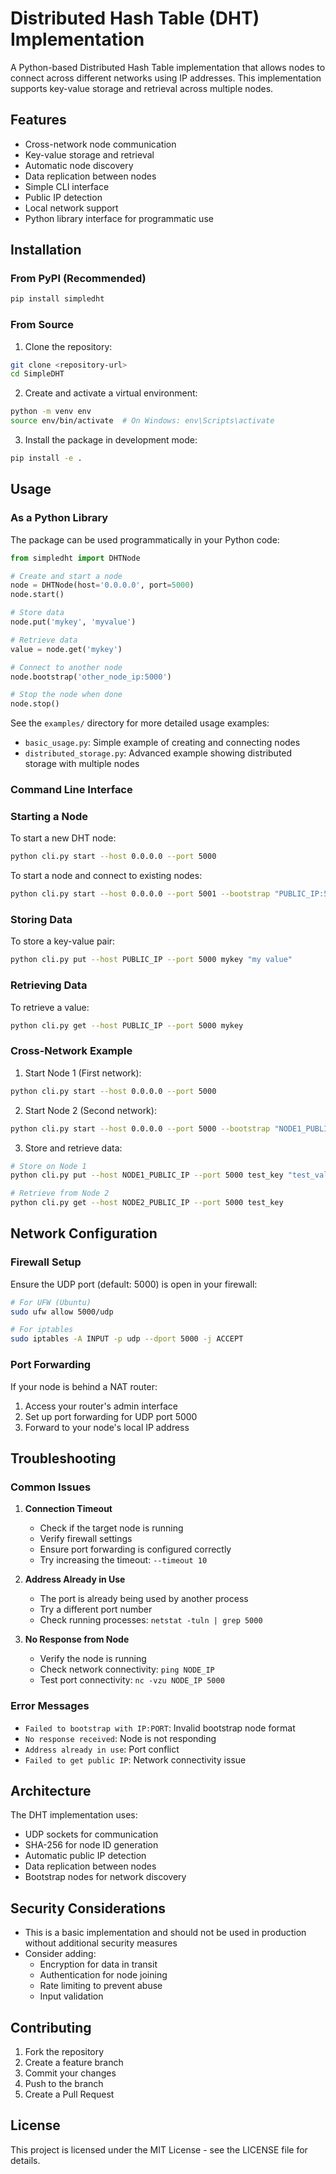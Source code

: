 # Distributed Hash Table (DHT) Implementation

A Python-based Distributed Hash Table implementation that allows nodes to connect across different networks using IP addresses. This implementation supports key-value storage and retrieval across multiple nodes.

## Features

- Cross-network node communication
- Key-value storage and retrieval
- Automatic node discovery
- Data replication between nodes
- Simple CLI interface
- Public IP detection
- Local network support
- Python library interface for programmatic use

## Installation

### From PyPI (Recommended)

```bash
pip install simpledht
```

### From Source

1. Clone the repository:
```bash
git clone <repository-url>
cd SimpleDHT
```

2. Create and activate a virtual environment:
```bash
python -m venv env
source env/bin/activate  # On Windows: env\Scripts\activate
```

3. Install the package in development mode:
```bash
pip install -e .
```

## Usage

### As a Python Library

The package can be used programmatically in your Python code:

```python
from simpledht import DHTNode

# Create and start a node
node = DHTNode(host='0.0.0.0', port=5000)
node.start()

# Store data
node.put('mykey', 'myvalue')

# Retrieve data
value = node.get('mykey')

# Connect to another node
node.bootstrap('other_node_ip:5000')

# Stop the node when done
node.stop()
```

See the `examples/` directory for more detailed usage examples:
- `basic_usage.py`: Simple example of creating and connecting nodes
- `distributed_storage.py`: Advanced example showing distributed storage with multiple nodes

### Command Line Interface

### Starting a Node

To start a new DHT node:
```bash
python cli.py start --host 0.0.0.0 --port 5000
```

To start a node and connect to existing nodes:
```bash
python cli.py start --host 0.0.0.0 --port 5001 --bootstrap "PUBLIC_IP:5000"
```

### Storing Data

To store a key-value pair:
```bash
python cli.py put --host PUBLIC_IP --port 5000 mykey "my value"
```

### Retrieving Data

To retrieve a value:
```bash
python cli.py get --host PUBLIC_IP --port 5000 mykey
```

### Cross-Network Example

1. Start Node 1 (First network):
```bash
python cli.py start --host 0.0.0.0 --port 5000
```

2. Start Node 2 (Second network):
```bash
python cli.py start --host 0.0.0.0 --port 5000 --bootstrap "NODE1_PUBLIC_IP:5000"
```

3. Store and retrieve data:
```bash
# Store on Node 1
python cli.py put --host NODE1_PUBLIC_IP --port 5000 test_key "test_value"

# Retrieve from Node 2
python cli.py get --host NODE2_PUBLIC_IP --port 5000 test_key
```

## Network Configuration

### Firewall Setup

Ensure the UDP port (default: 5000) is open in your firewall:

```bash
# For UFW (Ubuntu)
sudo ufw allow 5000/udp

# For iptables
sudo iptables -A INPUT -p udp --dport 5000 -j ACCEPT
```

### Port Forwarding

If your node is behind a NAT router:
1. Access your router's admin interface
2. Set up port forwarding for UDP port 5000
3. Forward to your node's local IP address

## Troubleshooting

### Common Issues

1. **Connection Timeout**
   - Check if the target node is running
   - Verify firewall settings
   - Ensure port forwarding is configured correctly
   - Try increasing the timeout: `--timeout 10`

2. **Address Already in Use**
   - The port is already being used by another process
   - Try a different port number
   - Check running processes: `netstat -tuln | grep 5000`

3. **No Response from Node**
   - Verify the node is running
   - Check network connectivity: `ping NODE_IP`
   - Test port connectivity: `nc -vzu NODE_IP 5000`

### Error Messages

- `Failed to bootstrap with IP:PORT`: Invalid bootstrap node format
- `No response received`: Node is not responding
- `Address already in use`: Port conflict
- `Failed to get public IP`: Network connectivity issue

## Architecture

The DHT implementation uses:
- UDP sockets for communication
- SHA-256 for node ID generation
- Automatic public IP detection
- Data replication between nodes
- Bootstrap nodes for network discovery

## Security Considerations

- This is a basic implementation and should not be used in production without additional security measures
- Consider adding:
  - Encryption for data in transit
  - Authentication for node joining
  - Rate limiting to prevent abuse
  - Input validation

## Contributing

1. Fork the repository
2. Create a feature branch
3. Commit your changes
4. Push to the branch
5. Create a Pull Request

## License

This project is licensed under the MIT License - see the LICENSE file for details.
